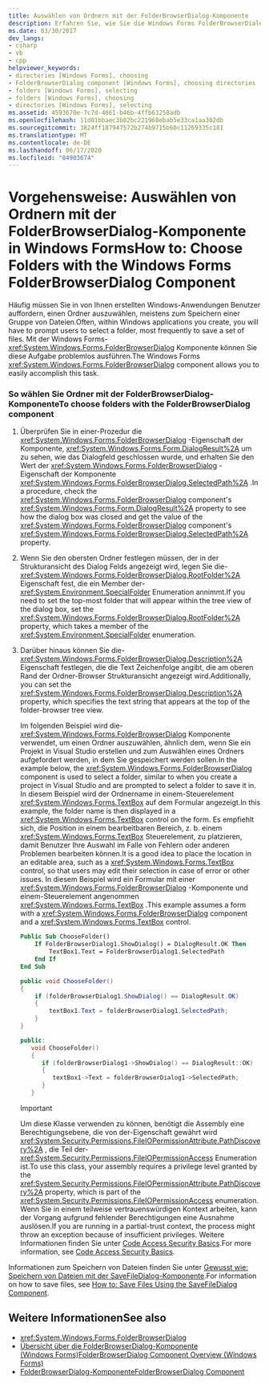 ```yaml
---
title: Auswählen von Ordnern mit der FolderBrowserDialog-Komponente
description: Erfahren Sie, wie Sie die Windows Forms FolderBrowserDialog-Komponente in Windows-Anwendungen verwenden, die Sie erstellen, um Benutzer zur Auswahl eines Ordners aufzufordern.
ms.date: 03/30/2017
dev_langs:
- csharp
- vb
- cpp
helpviewer_keywords:
- directories [Windows Forms], choosing
- FolderBrowserDialog component [Windows Forms], choosing directories
- folders [Windows Forms], selecting
- folders [Windows Forms], choosing
- directories [Windows Forms], selecting
ms.assetid: 4593670e-7c7d-4661-b46b-4ffb63258adb
ms.openlocfilehash: 11d01bbaec3b82bc221960ebab5e33ca1aa302db
ms.sourcegitcommit: 3824ff187947572b274b9715b60c11269335c181
ms.translationtype: MT
ms.contentlocale: de-DE
ms.lasthandoff: 06/17/2020
ms.locfileid: "84903674"
---
```

# <a name="how-to-choose-folders-with-the-windows-forms-folderbrowserdialog-component"></a><span data-ttu-id="d0ffa-103">Vorgehensweise: Auswählen von Ordnern mit der FolderBrowserDialog-Komponente in Windows Forms</span><span class="sxs-lookup"><span data-stu-id="d0ffa-103">How to: Choose Folders with the Windows Forms FolderBrowserDialog Component</span></span>

<span data-ttu-id="d0ffa-104">Häufig müssen Sie in von Ihnen erstellten Windows-Anwendungen Benutzer auffordern, einen Ordner auszuwählen, meistens zum Speichern einer Gruppe von Dateien.</span><span class="sxs-lookup"><span data-stu-id="d0ffa-104">Often, within Windows applications you create, you will have to prompt users to select a folder, most frequently to save a set of files.</span></span> <span data-ttu-id="d0ffa-105">Mit der Windows Forms- <xref:System.Windows.Forms.FolderBrowserDialog> Komponente können Sie diese Aufgabe problemlos ausführen.</span><span class="sxs-lookup"><span data-stu-id="d0ffa-105">The Windows Forms <xref:System.Windows.Forms.FolderBrowserDialog> component allows you to easily accomplish this task.</span></span>

### <a name="to-choose-folders-with-the-folderbrowserdialog-component"></a><span data-ttu-id="d0ffa-106">So wählen Sie Ordner mit der FolderBrowserDialog-Komponente</span><span class="sxs-lookup"><span data-stu-id="d0ffa-106">To choose folders with the FolderBrowserDialog component</span></span>

1. <span data-ttu-id="d0ffa-107">Überprüfen Sie in einer-Prozedur die <xref:System.Windows.Forms.FolderBrowserDialog> -Eigenschaft der Komponente, <xref:System.Windows.Forms.Form.DialogResult%2A> um zu sehen, wie das Dialogfeld geschlossen wurde, und erhalten Sie den Wert der <xref:System.Windows.Forms.FolderBrowserDialog> -Eigenschaft der Komponente <xref:System.Windows.Forms.FolderBrowserDialog.SelectedPath%2A> .</span><span class="sxs-lookup"><span data-stu-id="d0ffa-107">In a procedure, check the <xref:System.Windows.Forms.FolderBrowserDialog> component's <xref:System.Windows.Forms.Form.DialogResult%2A> property to see how the dialog box was closed and get the value of the <xref:System.Windows.Forms.FolderBrowserDialog> component's <xref:System.Windows.Forms.FolderBrowserDialog.SelectedPath%2A> property.</span></span>

2. <span data-ttu-id="d0ffa-108">Wenn Sie den obersten Ordner festlegen müssen, der in der Strukturansicht des Dialog Felds angezeigt wird, legen Sie die- <xref:System.Windows.Forms.FolderBrowserDialog.RootFolder%2A> Eigenschaft fest, die ein Member der- <xref:System.Environment.SpecialFolder> Enumeration annimmt.</span><span class="sxs-lookup"><span data-stu-id="d0ffa-108">If you need to set the top-most folder that will appear within the tree view of the dialog box, set the <xref:System.Windows.Forms.FolderBrowserDialog.RootFolder%2A> property, which takes a member of the <xref:System.Environment.SpecialFolder> enumeration.</span></span>

3. <span data-ttu-id="d0ffa-109">Darüber hinaus können Sie die- <xref:System.Windows.Forms.FolderBrowserDialog.Description%2A> Eigenschaft festlegen, die die Text Zeichenfolge angibt, die am oberen Rand der Ordner-Browser Strukturansicht angezeigt wird.</span><span class="sxs-lookup"><span data-stu-id="d0ffa-109">Additionally, you can set the <xref:System.Windows.Forms.FolderBrowserDialog.Description%2A> property, which specifies the text string that appears at the top of the folder-browser tree view.</span></span>

    <span data-ttu-id="d0ffa-110">Im folgenden Beispiel wird die- <xref:System.Windows.Forms.FolderBrowserDialog> Komponente verwendet, um einen Ordner auszuwählen, ähnlich dem, wenn Sie ein Projekt in Visual Studio erstellen und zum Auswählen eines Ordners aufgefordert werden, in dem Sie gespeichert werden sollen.</span><span class="sxs-lookup"><span data-stu-id="d0ffa-110">In the example below, the <xref:System.Windows.Forms.FolderBrowserDialog> component is used to select a folder, similar to when you create a project in Visual Studio and are prompted to select a folder to save it in.</span></span> <span data-ttu-id="d0ffa-111">In diesem Beispiel wird der Ordnername in einem-Steuerelement <xref:System.Windows.Forms.TextBox> auf dem Formular angezeigt.</span><span class="sxs-lookup"><span data-stu-id="d0ffa-111">In this example, the folder name is then displayed in a <xref:System.Windows.Forms.TextBox> control on the form.</span></span> <span data-ttu-id="d0ffa-112">Es empfiehlt sich, die Position in einem bearbeitbaren Bereich, z. b. einem <xref:System.Windows.Forms.TextBox> Steuerelement, zu platzieren, damit Benutzer Ihre Auswahl im Falle von Fehlern oder anderen Problemen bearbeiten können.</span><span class="sxs-lookup"><span data-stu-id="d0ffa-112">It is a good idea to place the location in an editable area, such as a <xref:System.Windows.Forms.TextBox> control, so that users may edit their selection in case of error or other issues.</span></span> <span data-ttu-id="d0ffa-113">In diesem Beispiel wird ein Formular mit einer <xref:System.Windows.Forms.FolderBrowserDialog> -Komponente und einem-Steuerelement angenommen <xref:System.Windows.Forms.TextBox> .</span><span class="sxs-lookup"><span data-stu-id="d0ffa-113">This example assumes a form with a <xref:System.Windows.Forms.FolderBrowserDialog> component and a <xref:System.Windows.Forms.TextBox> control.</span></span>

    ```vb
    Public Sub ChooseFolder()
        If FolderBrowserDialog1.ShowDialog() = DialogResult.OK Then
            TextBox1.Text = FolderBrowserDialog1.SelectedPath
        End If
    End Sub
    ```

    ```csharp
    public void ChooseFolder()
    {
        if (folderBrowserDialog1.ShowDialog() == DialogResult.OK)
        {
            textBox1.Text = folderBrowserDialog1.SelectedPath;
        }
    }
    ```

    ```cpp
    public:
       void ChooseFolder()
       {
          if (folderBrowserDialog1->ShowDialog() == DialogResult::OK)
          {
             textBox1->Text = folderBrowserDialog1->SelectedPath;
          }
       }
    ```

    > [!IMPORTANT]
    > <span data-ttu-id="d0ffa-114">Um diese Klasse verwenden zu können, benötigt die Assembly eine Berechtigungsebene, die von der-Eigenschaft gewährt wird <xref:System.Security.Permissions.FileIOPermissionAttribute.PathDiscovery%2A> , die Teil der- <xref:System.Security.Permissions.FileIOPermissionAccess> Enumeration ist.</span><span class="sxs-lookup"><span data-stu-id="d0ffa-114">To use this class, your assembly requires a privilege level granted by the <xref:System.Security.Permissions.FileIOPermissionAttribute.PathDiscovery%2A> property, which is part of the <xref:System.Security.Permissions.FileIOPermissionAccess> enumeration.</span></span> <span data-ttu-id="d0ffa-115">Wenn Sie in einem teilweise vertrauenswürdigen Kontext arbeiten, kann der Vorgang aufgrund fehlender Berechtigungen eine Ausnahme auslösen.</span><span class="sxs-lookup"><span data-stu-id="d0ffa-115">If you are running in a partial-trust context, the process might throw an exception because of insufficient privileges.</span></span> <span data-ttu-id="d0ffa-116">Weitere Informationen finden Sie unter [Code Access Security Basics](../../misc/code-access-security-basics.md).</span><span class="sxs-lookup"><span data-stu-id="d0ffa-116">For more information, see [Code Access Security Basics](../../misc/code-access-security-basics.md).</span></span>

<span data-ttu-id="d0ffa-117">Informationen zum Speichern von Dateien finden Sie unter [Gewusst wie: Speichern von Dateien mit der SaveFileDialog-Komponente](how-to-save-files-using-the-savefiledialog-component.md).</span><span class="sxs-lookup"><span data-stu-id="d0ffa-117">For information on how to save files, see [How to: Save Files Using the SaveFileDialog Component](how-to-save-files-using-the-savefiledialog-component.md).</span></span>

## <a name="see-also"></a><span data-ttu-id="d0ffa-118">Weitere Informationen</span><span class="sxs-lookup"><span data-stu-id="d0ffa-118">See also</span></span>

- <xref:System.Windows.Forms.FolderBrowserDialog>
- [<span data-ttu-id="d0ffa-119">Übersicht über die FolderBrowserDialog-Komponente (Windows Forms)</span><span class="sxs-lookup"><span data-stu-id="d0ffa-119">FolderBrowserDialog Component Overview (Windows Forms)</span></span>](folderbrowserdialog-component-overview-windows-forms.md)
- [<span data-ttu-id="d0ffa-120">FolderBrowserDialog-Komponente</span><span class="sxs-lookup"><span data-stu-id="d0ffa-120">FolderBrowserDialog Component</span></span>](folderbrowserdialog-component-windows-forms.md)
